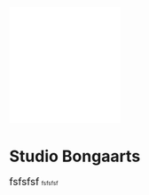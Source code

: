<img src="studiobongaartslogo.png" width="200"> <!--Logo--> 

# Studio Bongaarts
<font size="4">fsfsfsf</font>
<font size="1">fsfsfsf</font>